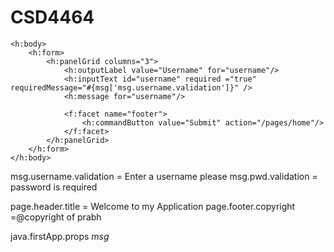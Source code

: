 # CSD4464
<?xml version='1.0' encoding='UTF-8' ?>
<!DOCTYPE html PUBLIC "-//W3C//DTD XHTML 1.0 Transitional//EN" "http://www.w3.org/TR/xhtml1/DTD/xhtml1-transitional.dtd">
<html xmlns="http://www.w3.org/1999/xhtml"
      xmlns:h="http://xmlns.jcp.org/jsf/html"
      xmlns:f="http://java.sun.com/jsf/core"
      xmlns:ui="http://java.sun.com/jsf/facelets"
      >
    <h:head>
        <title>Facelet Title</title>
    </h:head>
      
    <h:body>
        <h:form>
            <h:panelGrid columns="3">
                <h:outputLabel value="Username" for="username"/>  
                <h:inputText id="username" required ="true" requiredMessage="#{msg['msg.username.validation']}" />
                <h:message for="username"/>
                
                <f:facet name="footer">
                    <h:commandButton value="Submit" action="/pages/home"/>
                </f:facet>
            </h:panelGrid>
        </h:form>  
    </h:body>
</html>
msg.username.validation = Enter a username please
msg.pwd.validation = password is required

page.header.title = Welcome to my Application
page.footer.copyright =@copyright of prabh
<?xml version='1.0' encoding='UTF-8'?>
<faces-config version="2.2"
              xmlns="http://xmlns.jcp.org/xml/ns/javaee"
              xmlns:xsi="http://www.w3.org/2001/XMLSchema-instance"
              xsi:schemaLocation="http://xmlns.jcp.org/xml/ns/javaee http://xmlns.jcp.org/xml/ns/javaee/web-facesconfig_2_2.xsd">
             <application>
        <resource-bundle>
            <base-name>java.firstApp.props</base-name>
            <var> msg </var>
        </resource-bundle>
    </application>
    
</faces-config>
